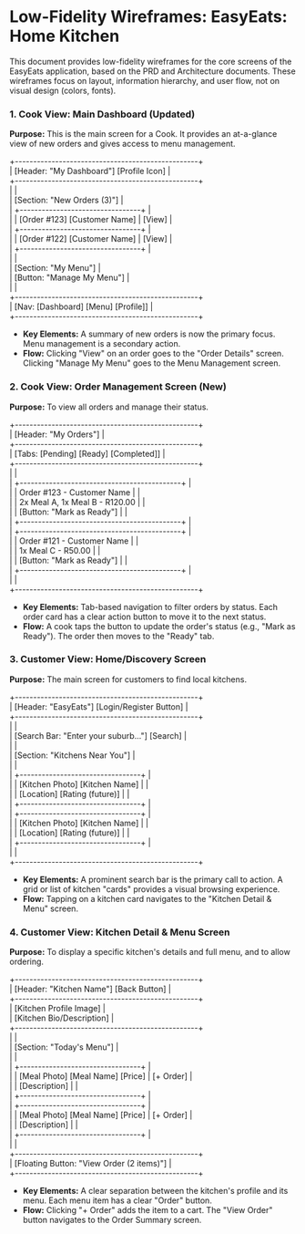# **Low-Fidelity Wireframes: EasyEats: Home Kitchen**

This document provides low-fidelity wireframes for the core screens of the EasyEats application, based on the PRD and Architecture documents. These wireframes focus on layout, information hierarchy, and user flow, not on visual design (colors, fonts).

### **1\. Cook View: Main Dashboard (Updated)**

**Purpose:** This is the main screen for a Cook. It provides an at-a-glance view of new orders and gives access to menu management.

\+--------------------------------------------------+  
| \[Header: "My Dashboard"\]         \[Profile Icon\]  |  
\+--------------------------------------------------+  
|                                                  |  
|  \[Section: "New Orders (3)"\]                     |  
|  \+---------------------------------+             |  
|  | \[Order \#123\] \[Customer Name\]     | \[View\]     |  
|  \+---------------------------------+             |  
|  | \[Order \#122\] \[Customer Name\]     | \[View\]     |  
|  \+---------------------------------+             |  
|                                                  |  
|  \[Section: "My Menu"\]                            |  
|  \[Button: "Manage My Menu"\]                      |  
|                                                  |  
\+--------------------------------------------------+  
| \[Nav: \[Dashboard\] \[Menu\] \[Profile\]\]              |  
\+--------------------------------------------------+

* **Key Elements:** A summary of new orders is now the primary focus. Menu management is a secondary action.  
* **Flow:** Clicking "View" on an order goes to the "Order Details" screen. Clicking "Manage My Menu" goes to the Menu Management screen.

### **2\. Cook View: Order Management Screen (New)**

**Purpose:** To view all orders and manage their status.

\+--------------------------------------------------+  
| \[Header: "My Orders"\]                            |  
\+--------------------------------------------------+  
| \[Tabs: \[Pending\] \[Ready\] \[Completed\]\]            |  
\+--------------------------------------------------+  
|                                                  |  
|  \+--------------------------------------------+  |  
|  | Order \#123 \- Customer Name                 |  |  
|  | 2x Meal A, 1x Meal B \- R120.00             |  |  
|  | \[Button: "Mark as Ready"\]                  |  |  
|  \+--------------------------------------------+  |  
|  \+--------------------------------------------+  |  
|  | Order \#121 \- Customer Name                 |  |  
|  | 1x Meal C \- R50.00                         |  |  
|  | \[Button: "Mark as Ready"\]                  |  |  
|  \+--------------------------------------------+  |  
|                                                  |  
\+--------------------------------------------------+

* **Key Elements:** Tab-based navigation to filter orders by status. Each order card has a clear action button to move it to the next status.  
* **Flow:** A cook taps the button to update the order's status (e.g., "Mark as Ready"). The order then moves to the "Ready" tab.

### **3\. Customer View: Home/Discovery Screen**

**Purpose:** The main screen for customers to find local kitchens.

\+--------------------------------------------------+  
| \[Header: "EasyEats"\] \[Login/Register Button\]     |  
\+--------------------------------------------------+  
|                                                  |  
|  \[Search Bar: "Enter your suburb..."\] \[Search\]   |  
|                                                  |  
|  \[Section: "Kitchens Near You"\]                  |  
|                                                  |  
|  \+---------------------------------+             |  
|  | \[Kitchen Photo\] \[Kitchen Name\]   |             |  
|  | \[Location\] \[Rating (future)\]     |             |  
|  \+---------------------------------+             |  
|  \+---------------------------------+             |  
|  | \[Kitchen Photo\] \[Kitchen Name\]   |             |  
|  | \[Location\] \[Rating (future)\]     |             |  
|  \+---------------------------------+             |  
|                                                  |  
\+--------------------------------------------------+

* **Key Elements:** A prominent search bar is the primary call to action. A grid or list of kitchen "cards" provides a visual browsing experience.  
* **Flow:** Tapping on a kitchen card navigates to the "Kitchen Detail & Menu" screen.

### **4\. Customer View: Kitchen Detail & Menu Screen**

**Purpose:** To display a specific kitchen's details and full menu, and to allow ordering.

\+--------------------------------------------------+  
| \[Header: "Kitchen Name"\] \[Back Button\]           |  
\+--------------------------------------------------+  
| \[Kitchen Profile Image\]                          |  
| \[Kitchen Bio/Description\]                        |  
\+--------------------------------------------------+  
|                                                  |  
|  \[Section: "Today's Menu"\]                       |  
|                                                  |  
|  \+---------------------------------+             |  
|  | \[Meal Photo\] \[Meal Name\] \[Price\] | \[+ Order\]  |  
|  | \[Description\]                   |             |  
|  \+---------------------------------+             |  
|  \+---------------------------------+             |  
|  | \[Meal Photo\] \[Meal Name\] \[Price\] | \[+ Order\]  |  
|  | \[Description\]                   |             |  
|  \+---------------------------------+             |  
|                                                  |  
\+--------------------------------------------------+  
| \[Floating Button: "View Order (2 items)"\]        |  
\+--------------------------------------------------+

* **Key Elements:** A clear separation between the kitchen's profile and its menu. Each menu item has a clear "Order" button.  
* **Flow:** Clicking "+ Order" adds the item to a cart. The "View Order" button navigates to the Order Summary screen.